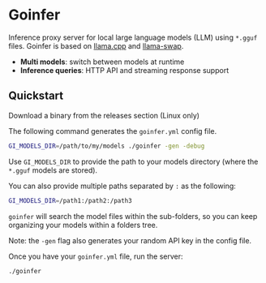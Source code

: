 # Goinfer

Inference proxy server for local large language models (LLM) using `*.gguf` files.
Goinfer is based on [llama.cpp](https://github.com/ggml-org/llama.cpp) and [llama-swap](https://github.com/mostlygeek/llama-swap).

- **Multi models**: switch between models at runtime
- **Inference queries**: HTTP API and streaming response support

## Quickstart

Download a binary from the releases section (Linux only)

The following command generates
the `goinfer.yml` config file.

```bash
GI_MODELS_DIR=/path/to/my/models ./goinfer -gen -debug
```

Use `GI_MODELS_DIR` to provide the path to your models directory
(where the `*.gguf` models are stored).

You can also provide multiple paths separated by `:` as the following:

```bash
GI_MODELS_DIR=/path1:/path2:/path3
```

`goinfer` will search the model files within the sub-folders,
so you can keep organizing your models within a folders tree.

Note: the `-gen` flag also generates your random API key in the config file.

Once you have your `goinfer.yml` file, run the server:

```bash
./goinfer
```
